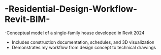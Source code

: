 # -Residential-Design-Workflow-Revit-BIM-
-Conceptual model of a single-family house developed in Revit 2024  
- Includes construction documentation, schedules, and 3D visualization
- Demonstrates my workflow from design concept to technical drawings  
